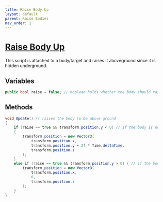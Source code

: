 ```yaml
---
title: Raise Body Up
layout: default
parent: Raise Bodies
nav_order: 1
---
```


# [Raise Body Up](https://github.com/joshberger5/Temptare/blob/second/Assets/RaiseBodyUp.cs)
This script is attached to a body/target and raises it aboveground since it is hidden underground.

## Variables
```csharp
public bool raise = false; // boolean holds whether the body should raise
```

## Methods
```csharp
void Update() // raises the body to be above ground
{   
    if (raise == true && transform.position.y < 0) // if the body is not fully above ground, increase its y-position
    {
        transform.position = new Vector3(
            transform.position.x,
            transform.position.y + 2f * Time.deltaTime,
            transform.position.z
        );
    }
    else if (raise == true && transform.position.y > 0) { // if the body is fully above ground, make sure it is at 0
        transform.position = new Vector3(
            transform.position.x,
            0,
            transform.position.z
        );
    }
}
```

